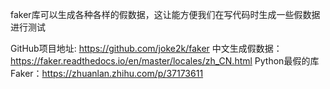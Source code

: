 faker库可以生成各种各样的假数据，这让能方便我们在写代码时生成一些假数据进行测试


GitHub项目地址: https://github.com/joke2k/faker
中文生成假数据：https://faker.readthedocs.io/en/master/locales/zh_CN.html
Python最假的库Faker：https://zhuanlan.zhihu.com/p/37173611
